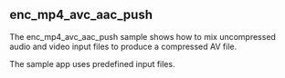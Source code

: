 ## enc_mp4_avc_aac_push

The enc_mp4_avc_aac_push sample shows how to mix uncompressed audio and video input files to produce a compressed AV file.

The sample app uses predefined input files.
 
